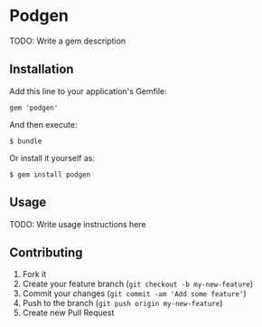 # Podgen

TODO: Write a gem description

## Installation

Add this line to your application's Gemfile:

    gem 'podgen'

And then execute:

    $ bundle

Or install it yourself as:

    $ gem install podgen

## Usage

TODO: Write usage instructions here

## Contributing

1. Fork it
2. Create your feature branch (`git checkout -b my-new-feature`)
3. Commit your changes (`git commit -am 'Add some feature'`)
4. Push to the branch (`git push origin my-new-feature`)
5. Create new Pull Request
